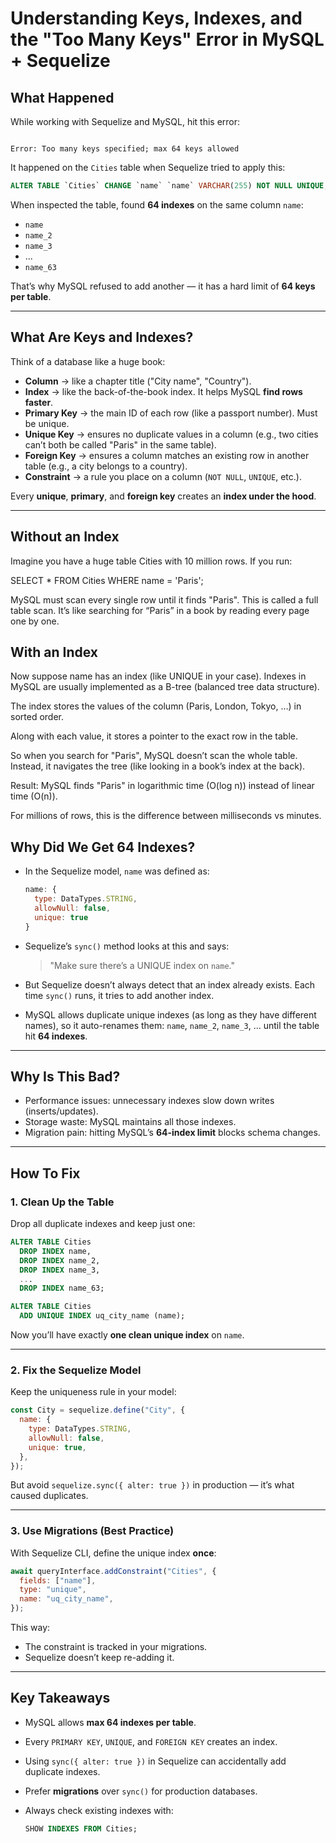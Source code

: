 # Understanding Keys, Indexes, and the "Too Many Keys" Error in MySQL + Sequelize

## What Happened

While working with Sequelize and MySQL, hit this error:

```

Error: Too many keys specified; max 64 keys allowed

```

It happened on the `Cities` table when Sequelize tried to apply this:

```sql
ALTER TABLE `Cities` CHANGE `name` `name` VARCHAR(255) NOT NULL UNIQUE;
```

When inspected the table, found **64 indexes** on the same column `name`:

- `name`
- `name_2`
- `name_3`
- ...
- `name_63`

That’s why MySQL refused to add another — it has a hard limit of **64 keys per table**.

---

## What Are Keys and Indexes?

Think of a database like a huge book:

- **Column** → like a chapter title ("City name", "Country").
- **Index** → like the back-of-the-book index. It helps MySQL **find rows faster**.
- **Primary Key** → the main ID of each row (like a passport number). Must be unique.
- **Unique Key** → ensures no duplicate values in a column (e.g., two cities can’t both be called "Paris" in the same table).
- **Foreign Key** → ensures a column matches an existing row in another table (e.g., a city belongs to a country).
- **Constraint** → a rule you place on a column (`NOT NULL`, `UNIQUE`, etc.).

Every **unique**, **primary**, and **foreign key** creates an **index under the hood**.

---

## Without an Index

Imagine you have a huge table Cities with 10 million rows.
If you run:

SELECT \* FROM Cities WHERE name = 'Paris';

MySQL must scan every single row until it finds "Paris".
This is called a full table scan.
It’s like searching for “Paris” in a book by reading every page one by one.

## With an Index

Now suppose name has an index (like UNIQUE in your case).
Indexes in MySQL are usually implemented as a B-tree (balanced tree data structure).

The index stores the values of the column (Paris, London, Tokyo, …) in sorted order.

Along with each value, it stores a pointer to the exact row in the table.

So when you search for "Paris", MySQL doesn’t scan the whole table.
Instead, it navigates the tree (like looking in a book’s index at the back).

Result: MySQL finds "Paris" in logarithmic time (O(log n)) instead of linear time (O(n)).

For millions of rows, this is the difference between milliseconds vs minutes.

## Why Did We Get 64 Indexes?

- In the Sequelize model, `name` was defined as:

  ```js
  name: {
    type: DataTypes.STRING,
    allowNull: false,
    unique: true
  }
  ```

- Sequelize’s `sync()` method looks at this and says:

  > "Make sure there’s a UNIQUE index on `name`."

- But Sequelize doesn’t always detect that an index already exists.
  Each time `sync()` runs, it tries to add another index.

- MySQL allows duplicate unique indexes (as long as they have different names), so it auto-renames them: `name`, `name_2`, `name_3`, … until the table hit **64 indexes**.

---

## Why Is This Bad?

- Performance issues: unnecessary indexes slow down writes (inserts/updates).
- Storage waste: MySQL maintains all those indexes.
- Migration pain: hitting MySQL’s **64-index limit** blocks schema changes.

---

## How To Fix

### 1. Clean Up the Table

Drop all duplicate indexes and keep just one:

```sql
ALTER TABLE Cities
  DROP INDEX name,
  DROP INDEX name_2,
  DROP INDEX name_3,
  ...
  DROP INDEX name_63;

ALTER TABLE Cities
  ADD UNIQUE INDEX uq_city_name (name);
```

Now you’ll have exactly **one clean unique index** on `name`.

---

### 2. Fix the Sequelize Model

Keep the uniqueness rule in your model:

```js
const City = sequelize.define("City", {
  name: {
    type: DataTypes.STRING,
    allowNull: false,
    unique: true,
  },
});
```

But avoid `sequelize.sync({ alter: true })` in production — it’s what caused duplicates.

---

### 3. Use Migrations (Best Practice)

With Sequelize CLI, define the unique index **once**:

```js
await queryInterface.addConstraint("Cities", {
  fields: ["name"],
  type: "unique",
  name: "uq_city_name",
});
```

This way:

- The constraint is tracked in your migrations.
- Sequelize doesn’t keep re-adding it.

---

## Key Takeaways

- MySQL allows **max 64 indexes per table**.
- Every `PRIMARY KEY`, `UNIQUE`, and `FOREIGN KEY` creates an index.
- Using `sync({ alter: true })` in Sequelize can accidentally add duplicate indexes.
- Prefer **migrations** over `sync()` for production databases.
- Always check existing indexes with:

  ```sql
  SHOW INDEXES FROM Cities;
  ```
